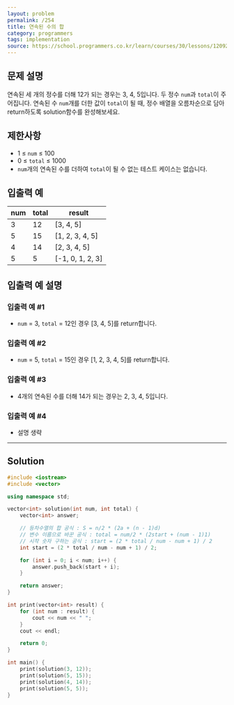 ```yaml
---
layout: problem
permalink: /254
title: 연속된 수의 합
category: programmers
tags: implementation
source: https://school.programmers.co.kr/learn/courses/30/lessons/120923
---
```


## 문제 설명

연속된 세 개의 정수를 더해 12가 되는 경우는 3, 4, 5입니다. 두 정수 `num`과 `total`이 주어집니다. 연속된 수 `num`개를 더한 값이 `total`이 될 때, 정수 배열을 오름차순으로 담아 return하도록 solution함수를 완성해보세요.

## 제한사항

- 1 ≤ `num` ≤ 100
- 0 ≤ `total` ≤ 1000
- `num`개의 연속된 수를 더하여 `total`이 될 수 없는 테스트 케이스는 없습니다.

## 입출력 예

| num | total | result |
| --- | --- | --- |
| 3 | 12 | [3, 4, 5] |
| 5 | 15 | [1, 2, 3, 4, 5] |
| 4 | 14 | [2, 3, 4, 5] |
| 5 | 5 | [-1, 0, 1, 2, 3] |

## 입출력 예 설명

### 입출력 예 #1

- `num` = 3, `total` = 12인 경우 [3, 4, 5]를 return합니다.

### 입출력 예 #2

- `num` = 5, `total` = 15인 경우 [1, 2, 3, 4, 5]를 return합니다.

### 입출력 예 #3

- 4개의 연속된 수를 더해 14가 되는 경우는 2, 3, 4, 5입니다.

### 입출력 예 #4

- 설명 생략

---

## Solution

```cpp
#include <iostream>
#include <vector>

using namespace std;

vector<int> solution(int num, int total) {
    vector<int> answer;

    // 등차수열의 합 공식 : S = n/2 * (2a + (n - 1)d)
    // 변수 이름으로 바꾼 공식 : total = num/2 * (2start + (num - 1)1)
    // 시작 숫자 구하는 공식 : start = (2 * total / num - num + 1) / 2
    int start = (2 * total / num - num + 1) / 2;

    for (int i = 0; i < num; i++) {
        answer.push_back(start + i);
    }

    return answer;
}

int print(vector<int> result) {
    for (int num : result) {
        cout << num << " ";
    }
    cout << endl;

    return 0;
}

int main() {
    print(solution(3, 12));
    print(solution(5, 15));
    print(solution(4, 14));
    print(solution(5, 5));
}
```
